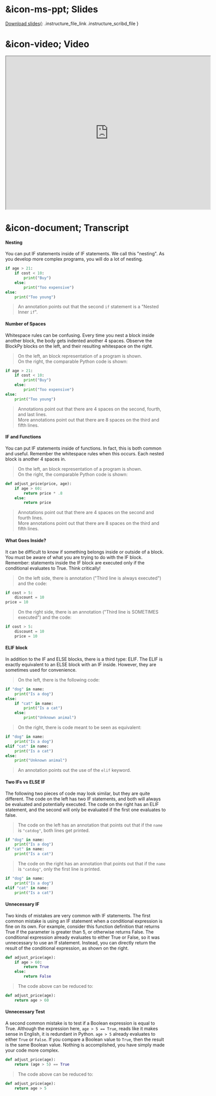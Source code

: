 # &icon-ms-ppt; Slides

[Download slides](https://udel.instructure.com/files/75278286/download){: .instructure_file_link .instructure_scribd_file }

# &icon-video; Video

<iframe style="width: 640px; height: 480px;" width="300" height="150" allowfullscreen="allowfullscreen" webkitallowfullscreen="webkitallowfullscreen" mozallowfullscreen="mozallowfullscreen"
title="Introduction.pdf"
src="https://www.youtube.com/embed/4TCAozC9P_A?feature=oembed&amp;rel=0" 
></iframe>

# &icon-document; Transcript


#### Nesting
You can put IF statements inside of IF statements.
We call this "nesting".
As you develop more complex programs, you will do a lot of nesting.

```python
if age > 21:
    if cost < 10:
        print("Buy")
    else:
        print("Too expensive")
else:
    print("Too young")
```

> An annotation points out that the second `if` statement is a "Nested Inner `if`".

#### Number of Spaces

Whitespace rules can be confusing.
Every time you nest a block inside another block, the body gets indented another 4 spaces.
Observe the BlockPy blocks on the left, and their resulting whitespace on the right.

> On the left, an block representation of a program is shown.  
> On the right, the comparable Python code is shown:

```python
if age > 21:
    if cost < 10:
        print("Buy")
    else:
        print("Too expensive")
else:
    print("Too young")
```

> Annotations point out that there are 4 spaces on the second, fourth, and last lines.  
> More annotations point out that there are 8 spaces on the third and fifth lines.

#### IF and Functions

You can put IF statements inside of functions.
In fact, this is both common and useful.
Remember the whitespace rules when this occurs.
Each nested block is another 4 spaces in.

> On the left, an block representation of a program is shown.  
> On the right, the comparable Python code is shown:

```python
def adjust_price(price, age):
    if age > 60:
        return price * .8
    else:
        return price
```

> Annotations point out that there are 4 spaces on the second and fourth lines.  
> More annotations point out that there are 8 spaces on the third and fifth lines.

#### What Goes Inside?

It can be difficult to know if something belongs inside or outside of a block.
You must be aware of what you are trying to do with the IF block.
Remember: statements inside the IF block are executed only if the conditional evaluates to True.
Think critically!

> On the left side, there is annotation ("Third line is always executed") and the code:

```python
if cost > 5:
    discount = 10
price = 10
```

> On the right side, there is an annotation ("Third line is SOMETIMES executed") and the code:

```python
if cost > 5:
    discount = 10
    price = 10
```

#### ELIF block

In addition to the IF and ELSE blocks, there is a third type: ELIF.
The ELIF is exactly equivalent to an ELSE block with an IF inside.
However, they are sometimes used for convenience.

> On the left, there is the following code:

```python
if "dog" in name:
    print("Is a dog")
else:
    if "cat" in name:
        print("Is a cat")
    else:
        print("Unknown animal")
```

> On the right, there is code meant to be seen as equivalent:

```python
if "dog" in name:
    print("Is a dog")
elif "cat" in name:
    print("Is a cat")
else:
    print("Unknown animal")
```

> An annotation points out the use of the `elif` keyword.

#### Two IFs vs ELSE IF

The following two pieces of code may look similar, but they are quite different.
The code on the left has two IF statements, and both will always be evaluated and potentially executed.
The code on the right has an ELIF statement, and the second will only be evaluated if the first one evaluates to false.

> The code on the left has an annotation that points out that if the `name` is `"catdog"`, both lines get printed.

```python
if "dog" in name:
    print("Is a dog")
if "cat" in name:
    print("Is a cat")
```

> The code on the right has an annotation that points out that if the `name` is `"catdog"`, only the first line is printed.

```python
if "dog" in name:
    print("Is a dog")
elif "cat" in name:
    print("Is a cat")
```

#### Unnecessary IF

Two kinds of mistakes are very common with IF statements.
The first common mistake is using an IF statement when a conditional expression is fine on its own.
For example, consider this function definition that returns True if the parameter is greater than 5, or otherwise returns False.
The conditional expression already evaluates to either True or False, so it was unnecessary to use an If statement.
Instead, you can directly return the result of the conditional expression, as shown on the right.

```python
def adjust_price(age):
    if age > 60:
        return True
    else:
        return False
```

> The code above can be reduced to:

```python
def adjust_price(age):
    return age > 60
```

#### Unnecessary Test

A second common mistake is to test if a Boolean expression is equal to True.
Although the expression here, `age > 5 == True`, reads like it makes sense in English, it is redundant in Python.
`age > 5` already evaluates to either `True` or `False`.
If you compare a Boolean value to `True`, then the result is the same Boolean value.
Nothing is accomplished, you have simply made your code more complex.

```python
def adjust_price(age):
    return (age > 5) == True
```

> The code above can be reduced to:

```python
def adjust_price(age):
    return age > 5
```
